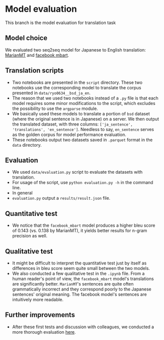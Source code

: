 # Model evaluation
This branch is the model evaluation for translation task
## Model choice
We evaluated two seq2seq model for Japanese to English translation: [MarianMT](https://huggingface.co/docs/transformers/model_doc/marian) and [facebook mbart](https://huggingface.co/facebook/mbart-large-50-many-to-many-mmt).
## Translation scripts
- Two notebooks are presented in the `script` directory. These two notebooks use the corresponding model to translate the corpus presented in `data/ryo0634__bsd_ja_en`. 
- The reason that we used two notebooks instead of a `.py` file is that each model requires some minor modifications to the script, which excludes the possibility to use the `argparse` module.
- We basically used these models to translate a portion of `bsd` dataset (where the original sentence is in Japanese) on a server. We then output the translated dataset, with three columns: `['ja_sentence', 'translations', 'en_sentence']`. Needless to say, `en_sentence` serves as the golden corpus for model performance evaluation.
- These notebooks output two datasets saved in `.parquet` format in the `data` directory.
## Evaluation
- We used `data/evaluation.py` script to evaluate the datasets with translation.
- For usage of the script, use `python evaluation.py -h` in the command line.
- In general
- `evaluation.py` output a `results/result.json` file.
## Quantitative test
- We notice that the `facebook_mbart` model produces a higher bleu score of 0.143 (vs. 0.138 by MarianMT), it yields better results for n-gram precision as well.
## Qualitative test
- It might be difficult to interpret the quantitative test just by itself as differences in bleu score seem quite small between the two models. 
- We also conducted a few qualitative test in the `.ipynb` file. From a human reader's point of view, the `facebook_mbart` model's translations are significantly better. `MarianMT`'s sentences are quite often grammatically incorrect and they correspond poorly to the Japanese sentences' original meaning. The facebook model's sentences are intuitively more readable.
## Further improvements
- After these first tests and discussion with colleagues, we conducted a more thorough evaluation [here](https://github.com/ShenYT0/Parallel-corpus-evaluation-for-translation-tasks/blob/main/model_evaluate.ipynb).
